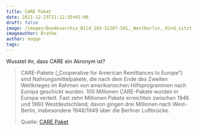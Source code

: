 ```yaml
---
title: CARE Paket
date: 2021-12-23T11:12:35+01:00
draft: false
image: /images/Bundesarchiv_Bild_183-S1207-501,_Westberlin,_Kind_sitzt_auf_Care-Paket.jpg
imageauthor: Bratke
author: noqqe
tags:
---
```


Wusstet ihr, dass CARE ein Akronym ist?

> CARE-Pakete („Cooperative for American Remittances to Europe“) sind
> Nahrungsmittelpakete, die nach dem Ende des Zweiten Weltkrieges im Rahmen von
> amerikanischen Hilfsprogrammen nach Europa geschickt wurden. 100 Millionen
> CARE-Pakete wurden in Europa verteilt. Fast zehn Millionen Pakete erreichten
> zwischen 1946 und 1960 Westdeutschland; davon gingen drei Millionen nach West-
> Berlin, insbesondere 1948/1949 über die Berliner Luftbrücke.
>
> Quelle: [CARE Paket](https://de.wikipedia.org/wiki/CARE-Paket)
